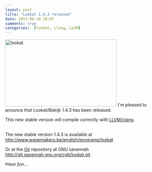```yaml
---
layout: post
title: "Lookat 1.4.3 released"
date: 2013-08-18 20:07
comments: true
categories:  [lookat, clang, LLVM]
---
```


<img src="{{ '/images/lookat_143.png'  | relative_url }}" class="right" width="360" height="217" alt="lookat" />
I'm pleased to anounce that Lookat/Bekijk 1.4.3 has been released.


This new stable version will compile correctly with <a href="http://clang.llvm.org/">LLVM/clang</a>.<br /><br />
<p>
The new stable version 1.4.3 is available at <a href="http://www.wagemakers.be/english/programs/lookat">http://www.wagemakers.be/english/programs/lookat</a> 

Or at the <a href="http://git-scm.com/">Git</a> repository at GNU savannah <a href="http://git.savannah.gnu.org/cgit/lookat.git">http://git.savannah.gnu.org/cgit/lookat.git</a>
</p>
<p style="font-style: italic;">
Have fun...
</p>
